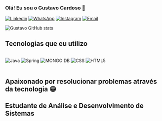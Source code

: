 ### Olá! Eu sou o Gustavo Cardoso 👋

[![Linkedin](https://img.shields.io/badge/LinkedIn-0077B5?style=for-the-badge&logo=linkedin&logoColor=white)](https://www.linkedin.com/in/gustavo-cardoso-8a9a56206/)
[![WhatsApp](https://img.shields.io/badge/WhatsApp-25D366?style=for-the-badge&logo=whatsapp&logoColor=white)](https://wa.me/47996668375)
[![Instagram](https://img.shields.io/badge/Instagram-E4405F?style=for-the-badge&logo=instagram&logoColor=white)](https://www.instagram.com/gustavcardosoo/)
[![Email](https://img.shields.io/badge/Microsoft_Outlook-0078D4?style=for-the-badge&logo=microsoft-outlook&logoColor=white
)](https://outlook.live.com/mail/0/gustavuucardosoo@outlook.com)

![Gustavo GitHub stats](https://github-readme-stats.vercel.app/api?username=GustavoCardso&show_icons=true&theme=dracula)

## Tecnologias que eu utilizo

<div style="display: inline_block"></br>
<img aling="center" alt="Java" src=https://img.shields.io/badge/Java-ED8B00?style=for-the-badge&logo=openjdk&logoColor=white>
<img aling="center" alt="Spring" src=https://img.shields.io/badge/Spring-6DB33F?style=for-the-badge&logo=spring&logoColor=white>
<img aling="center" alt="MONGO DB" src=https://img.shields.io/badge/MongoDB-4EA94B?style=for-the-badge&logo=mongodb&logoColor=white>
<img aling="center" alt="CSS" src=https://img.shields.io/badge/CSS-239120?&style=for-the-badge&logo=css3&logoColor=white>
<img aling="center" alt="HTML5" src=https://img.shields.io/badge/HTML-239120?style=for-the-badge&logo=html5&logoColor=white>
</div></br>

## Apaixonado por resolucionar problemas através da tecnologia 😁
## Estudante de Análise e Desenvolvimento de Sistemas
